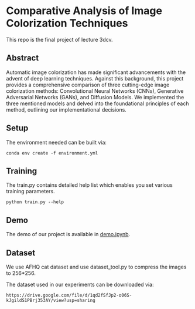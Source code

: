# Comparative Analysis of Image Colorization Techniques

This repo is the final project of lecture 3dcv.

## Abstract

Automatic image colorization has made significant advancements with the advent of deep learning techniques. Against this background, this project provides a comprehensive comparison of three cutting-edge image colorization methods: Convolutional Neural Networks (CNNs), Generative Adversarial Networks (GANs), and Diffusion Models. We implemented the three mentioned models and delved into the foundational principles of each method, outlining our implementational decisions. 

## Setup

The environment needed can be built via:

```
conda env create -f environment.yml
```

## Training

The train.py contains detailed help list which enables you set various training parameters.

```
python train.py --help
```

## Demo

The demo of our project is available in [demo.ipynb](https://github.com/Karl1018/final_project_3dcv/blob/main/demo.ipynb).

## Dataset
We use AFHQ cat dataset and use dataset_tool.py to compress the images to 256*256.

The dataset used in our experiments can be downloaded via: 

```
https://drive.google.com/file/d/1qd2fSfJp2-o06S-kJgildS1PBrj353AY/view?usp=sharing
```


